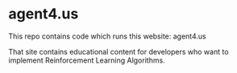# agent4.us

This repo contains code which runs this website: agent4.us

That site contains educational content for developers who want to implement Reinforcement Learning Algorithms.
